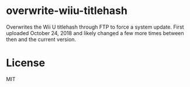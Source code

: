 # overwrite-wiiu-titlehash
Overwrites the Wii U titlehash through FTP to force a system update. First uploaded October 24, 2018 and likely changed a few more times between then and the current version.

# License
MIT
